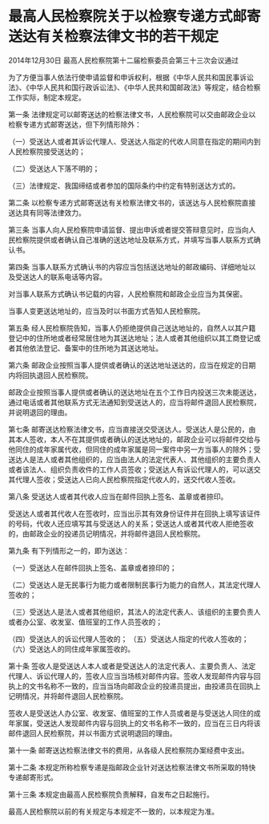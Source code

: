 # 最高人民检察院关于以检察专递方式邮寄送达有关检察法律文书的若干规定

2014年12月30日 最高人民检察院第十二届检察委员会第三十三次会议通过

<!-- INFO END -->

为了方便当事人依法行使申请监督和申诉权利，根据《中华人民共和国民事诉讼法》、《中华人民共和国行政诉讼法》、《中华人民共和国邮政法》等规定，结合检察工作实际，制定本规定。

第一条 法律规定可以邮寄送达的检察法律文书，人民检察院可以交由邮政企业以检察专递方式邮寄送达，但下列情形除外：

（一）受送达人或者其诉讼代理人、受送达人指定的代收人同意在指定的期间内到人民检察院接受送达的；

（二）受送达人下落不明的；

（三）法律规定、我国缔结或者参加的国际条约中约定有特别送达方式的。

第二条 以检察专递方式邮寄送达有关检察法律文书的，该送达与人民检察院直接送达具有同等法律效力。

第三条 当事人向人民检察院申请监督、提出申诉或者提交答辩意见时，应当向人民检察院提供或者确认自己准确的送达地址及联系方式，并填写当事人联系方式确认书。

第四条 当事人联系方式确认书的内容应当包括送达地址的邮政编码、详细地址以及受送达人的联系电话等内容。

对当事人联系方式确认书记载的内容，人民检察院和邮政企业应当为其保密。

当事人变更送达地址的，应当及时以书面方式告知人民检察院。

第五条 经人民检察院告知，当事人仍拒绝提供自己送达地址的，自然人以其户籍登记中的住所地或者经常居住地为其送达地址；法人或者其他组织以其工商登记或者其他依法登记、备案中的住所地为其送达地址。

第六条 邮政企业按照当事人提供或者确认的送达地址送达的，应当在规定的日期内将回执退回人民检察院。

邮政企业按照当事人提供或者确认的送达地址在五个工作日内投送三次未能送达，通过电话或者其他联系方式无法通知到受送达人的，应当将邮件退回人民检察院，并说明退回的理由。

第七条 邮寄送达检察法律文书，应当直接送交受送达人。受送达人是公民的，由其本人签收，本人不在其提供或者确认的送达地址的，邮政企业可以将邮件交给与他同住的成年家属代收，但同住的成年家属是同一案件中另一方当事人的除外；受送达人是法人或者其他组织的，应当由法人的法定代表人、其他组织的主要负责人或者该法人、组织负责收件的工作人员签收；受送达人有诉讼代理人的，可以送交其代理人签收；受送达人已向人民检察院指定代收人的，送交代收人签收。

第八条 受送达人或者其代收人应当在邮件回执上签名、盖章或者捺印。

受送达人或者其代收人在签收时，应当出示其有效身份证件并在回执上填写该证件的号码，代收人还应填写其与受送达人的关系；受送达人或者其代收人拒绝签收的，由邮政企业的投递员记明情况，并将邮件退回人民检察院。

第九条 有下列情形之一的，即为送达：

（一）受送达人在邮件回执上签名、盖章或者捺印的；

（二）受送达人是无民事行为能力或者限制民事行为能力的自然人，其法定代理人签收的；

（三）受送达人是法人或者其他组织，其法人的法定代表人、该组织的主要负责人或者办公室、收发室、值班室的工作人员签收的；

（四）受送达人的诉讼代理人签收的； （五）受送达人指定的代收人签收的； （六）受送达人的同住成年家属签收的。

第十条 签收人是受送达人本人或者是受送达人的法定代表人、主要负责人、法定代理人、诉讼代理人的，签收人应当当场核对邮件内容。签收人发现邮件内容与回执上的文书名称不一致的，应当当场向邮政企业的投递员提出，由投递员在回执上记明情况，并将邮件退回人民检察院。

签收人是受送达人办公室、收发室、值班室的工作人员或者是与受送达人同住的成年家属，受送达人发现邮件内容与回执上的文书名称不一致的，应当在三日内将该邮件退回人民检察院，并以书面方式说明退回的理由。

第十一条 邮寄送达检察法律文书的费用，从各级人民检察院办案经费中支出。

第十二条 本规定所称检察专递是指邮政企业针对送达检察法律文书所采取的特快专递邮寄形式。

第十三条 本规定由最高人民检察院负责解释，自发布之日起施行。

最高人民检察院以前的有关规定与本规定不一致的，以本规定为准。